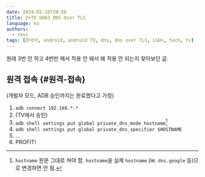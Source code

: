 ```yaml
---
date: 2024-02-16T20:58
title: U+TV UHD3 DNS Over TLS
language: ko
authors:
  - revi
tags: [한국어, android, android TV, dns, dns over TLS, LGU+, tech, tv]
---
```


원래 3번 안 하고 4번만 해서 적용 안 돼서 왜 적용 안 되는지 찾아보던 글.

<!-- truncate -->

## 원격 접속 {#원격-접속}

(개발자 모드, ADB 승인까지는 완료했다고 가정)

1. `adb connect 192.168.*.*`
2. (TV에서 승인)
3. `adb shell settings put global private_dns_mode hostname`[^1]
4. `adb shell settings put global private_dns_specifier $HOSTNAME`
5. …
6. PROFIT!

[^1]: `hostname` 원문 그대로 쳐야 함. `hostname`을 실제 `hostname` (ie. `dns.google` 등)으로 변경하면 안 됨.
